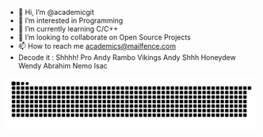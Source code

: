 - 👋 Hi, I’m @academicgit
- 👀 I’m interested in Programming
- 🌱 I’m currently learning C/C++
- 💞️ I’m looking to collaborate on Open Source Projects
- 📫 How to reach me academics@mailfence.com
- Decode it : Shhhh! Pro Andy Rambo Vikings Andy Shhh Honeydew Wendy Abrahim Nemo Isac 


<picture>
  <source media="(prefers-color-scheme: dark)" srcset="https://raw.githubusercontent.com/academicgit/academicgit/output/github-snake-dark.svg" />
  <source media="(prefers-color-scheme: light)" srcset="https://raw.githubusercontent.com/academicgit/academicgit/output/github-snake.svg" />
  <img alt="github-snake" src="https://raw.githubusercontent.com/academicgit/academicgit/output/github-snake.svg" />
</picture>

